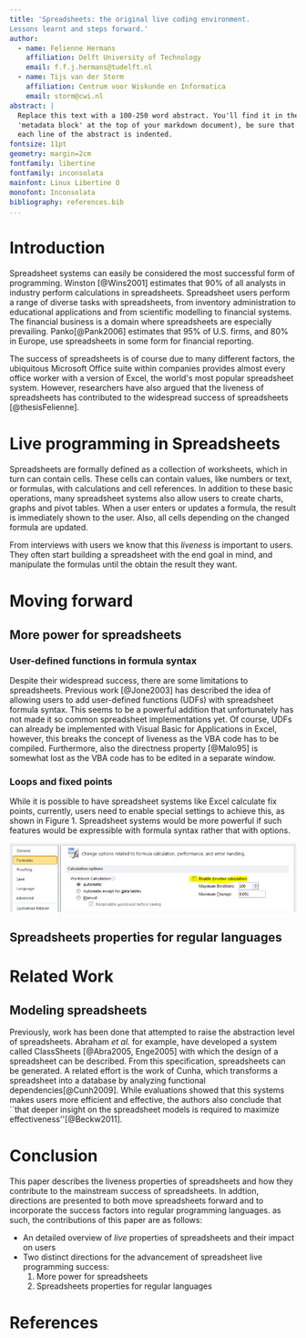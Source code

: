 ```yaml
---
title: 'Spreadsheets: the original live coding environment. 
Lessons learnt and steps forward.'
author:
  - name: Felienne Hermans
    affiliation: Delft University of Technology
    email: f.f.j.hermans@tudelft.nl
  - name: Tijs van der Storm
    affiliation: Centrum voor Wiskunde en Informatica
    email: storm@cwi.nl
abstract: |
  Replace this text with a 100-250 word abstract. You'll find it in the
  'metadata block' at the top of your markdown document), be sure that
  each line of the abstract is indented.
fontsize: 11pt
geometry: margin=2cm
fontfamily: libertine
fontfamily: inconsolata
mainfont: Linux Libertine O
monofont: Inconsolata
bibliography: references.bib
...
```


# Introduction

Spreadsheet systems can easily be considered the most successful form of programming. Winston [@Wins2001] estimates that 90% of all analysts in industry perform calculations in spreadsheets. Spreadsheet users perform a range of diverse tasks with spreadsheets, from inventory administration to educational applications and from scientific modelling to financial systems. The financial business is a domain where spreadsheets are especially prevailing. Panko[@Pank2006] estimates that 95% of U.S. firms, and 80% in Europe, use spreadsheets in some form for financial reporting.

The success of spreadsheets is of course due to many different factors, the ubiquitous Microsoft Office suite within companies provides almost every office worker with a version of Excel, the world's most popular spreadsheet system. However, researchers have also argued that the liveness of spreadsheets has contributed to the widespread success of spreadsheets [@thesisFelienne].

# Live programming in Spreadsheets

Spreadsheets are formally defined as a collection of worksheets, which in turn can contain cells. These cells can contain values, like numbers or text, or formulas, with calculations and cell references. In addition to these basic operations, many spreadsheet systems also allow users to create charts, graphs and pivot tables. When a user enters or updates a formula, the result is immediately shown to the user. Also, all cells depending on the changed formula are updated. 

From interviews with users we know that this _liveness_ is important to users. They often start building a spreadsheet with the end goal in mind, and manipulate the formulas until the obtain the result they want.

# Moving forward

## More power for spreadsheets

### User-defined functions in formula syntax
Despite their widespread success, there are some limitations to spreadsheets. Previous work [@Jone2003] has described the idea of allowing users to add user-defined functions (UDFs) with spreadsheet formula syntax. This seems to be a powerful addition that unfortunately has not made it so common spreadsheet implementations yet. Of course, UDFs can already be implemented with Visual Basic for Applications in Excel, however, this breaks the concept of liveness as the VBA code has to be compiled. Furthermore, also the directness property [@Malo95] is somewhat lost as the VBA code has to be edited in a separate window.

### Loops and fixed points
While it is possible to have spreadsheet systems like Excel calculate fix points, currently, users need to enable special settings to achieve this, as shown in Figure 1. Spreadsheet systems would be more powerful if such features would be expressible with formula syntax rather that with options.

![*Excel 2010 for Windows showing the property which enables iterative calculation*](images/iterative.PNG)

## Spreadsheets properties for regular languages

# Related Work


## Modeling spreadsheets
Previously, work has been done that attempted to raise the abstraction level of spreadsheets. Abraham _et al._ for example, have developed a system called ClassSheets [@Abra2005, Enge2005] with which the design of a spreadsheet can be described. From this specification, spreadsheets can be generated. A related effort is the work of Cunha, which transforms a spreadsheet into a database by analyzing functional dependencies[@Cunh2009]. While evaluations showed that this systems makes users more efficient and effective, the authors also conclude that ``that deeper insight on the spreadsheet models is required to maximize effectiveness''[@Beckw2011]. 

# Conclusion
This paper describes the liveness properties of spreadsheets and how they contribute to the mainstream success of spreadsheets. In addtion, directions are presented to  both move spreadsheets forward and to incorporate the success factors into regular programming languages. as such, the contributions of this paper are as follows:

* An detailed overview of _live_ properties of spreadsheets and their impact on users
* Two distinct directions for the advancement of spreadsheet live programming success:
	1. More power for spreadsheets
	2. Spreadsheets properties for regular languages

# References

